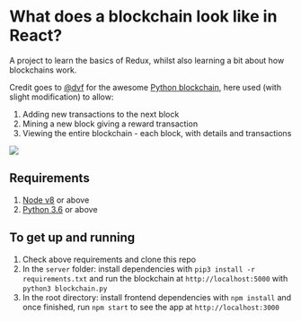 # What does a blockchain look like in React?

A project to learn the basics of Redux, whilst also learning a bit about how blockchains work. <br />

Credit goes to [@dvf](https://github.com/dvf) for the awesome [Python blockchain](https://github.com/dvf/blockchain), here used (with slight modification) to allow:

  1. Adding new transactions to the next block <br />
  2. Mining a new block giving a reward transaction <br />
  3. Viewing the entire blockchain - each block, with details and transactions <br />

<img src="https://media.giphy.com/media/1nc2L95WOfL2scaVtT/giphy.gif" />

## Requirements
1.  [Node v8](https://www.nodejs.org/en/download//) or above
2.  [Python 3.6](https://www.python.org/downloads/) or above 

## To get up and running

1.  Check above requirements and clone this repo <br />
2.  In the `server` folder: install dependencies with `pip3 install -r requirements.txt` and run the blockchain at `http://localhost:5000` with `python3 blockchain.py`
3.  In the root directory: install frontend dependencies with `npm install` and once finished, run `npm start` to see the app at `http://localhost:3000`